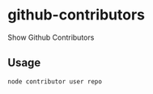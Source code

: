 github-contributors
===================

Show Github Contributors


## Usage

```
node contributor user repo
```